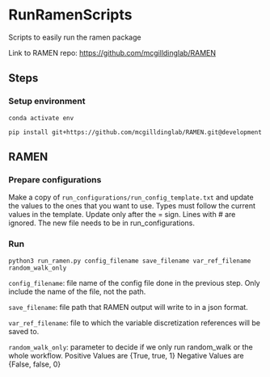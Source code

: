 # RunRamenScripts
Scripts to easily run the ramen package

Link to RAMEN repo: https://github.com/mcgilldinglab/RAMEN

## Steps

### Setup environment

```
conda activate env
```

```
pip install git+https://github.com/mcgilldinglab/RAMEN.git@development
```

## RAMEN

### Prepare configurations
Make a copy of ```run_configurations/run_config_template.txt``` and update the values to the ones that you want to use. 
Types must follow the current values in the template. Update only after the = sign. Lines with # are ignored. 
The new file needs to be in run_configurations.

### Run
```
python3 run_ramen.py config_filename save_filename var_ref_filename random_walk_only
```

```config_filename```: file name of the config file done in the previous step. Only include the name of the file, not the path.

```save_filename```: file path that RAMEN output will write to in a json format.

```var_ref_filename```: file to which the variable discretization references will be saved to.

```random_walk_only```: parameter to decide if we only run random_walk or the whole workflow. Positive Values are {True, true, 1}
Negative Values are {False, false, 0}

